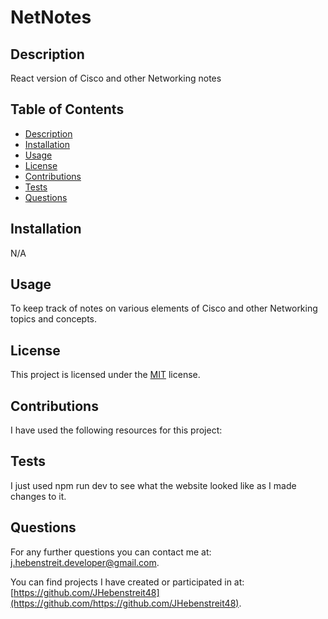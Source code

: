 # NetNotes

## Description

React version of Cisco and other Networking notes

## Table of Contents

- [Description](#description)
- [Installation](#installation)
- [Usage](#usage)
- [License](#license)
- [Contributions](#contributions)
- [Tests](#tests)
- [Questions](#questions)

## Installation

N/A

## Usage

To keep track of notes on various elements of Cisco and other Networking topics and concepts.

## License
This project is licensed under the [MIT](https://opensource.org/license/MIT) license.

## Contributions

I have used the following resources for this project:

## Tests

I just used npm run dev to see what the website looked like as I made changes to it.
  
## Questions

For any further questions you can contact me at:  
[j.hebenstreit.developer@gmail.com](mailto:j.hebenstreit.developer@gmail.com).

You can find projects I have created or participated in at:  
[https://github.com/JHebenstreit48](https://github.com/https://github.com/JHebenstreit48).
